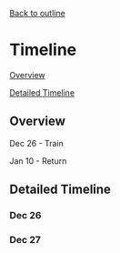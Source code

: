 [Back to outline](https://github.com/JoshBurke/Bike-a-boi/blob/master/README.md)
# Timeline
[Overview]()

[Detailed Timeline]()

## Overview

Dec 26 - Train

Jan 10 - Return

## Detailed Timeline

### Dec 26

### Dec 27
